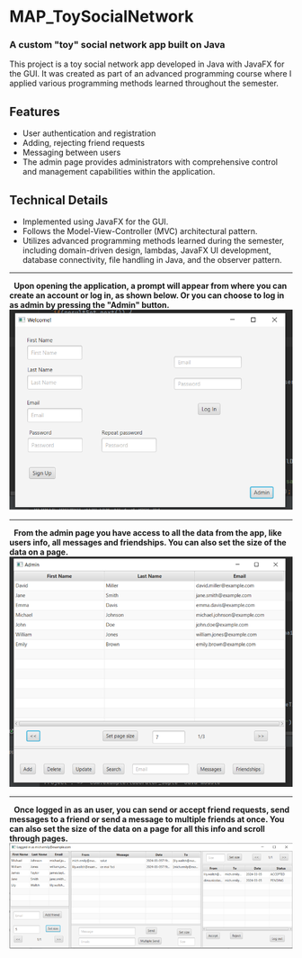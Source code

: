 # MAP_ToySocialNetwork
### A custom "toy" social network app built on Java
This project is a toy social network app developed in Java with JavaFX for the GUI. It was created as part of an advanced programming course where I applied various programming methods learned throughout the semester.

## Features

- User authentication and registration
- Adding, rejecting friend requests
- Messaging between users
- The admin page provides administrators with comprehensive control and management capabilities within the application.

## Technical Details

- Implemented using JavaFX for the GUI.
- Follows the Model-View-Controller (MVC) architectural pattern.
- Utilizes advanced programming methods learned during the semester, including domain-driven design, lambdas, JavaFX UI development, database connectivity, file handling in Java, and the observer pattern.


---


&nbsp; **Upon opening the application, a prompt will appear from where you can create an account or log in, as shown below. Or you can choose
to log in as admin by pressing the "Admin" button.**
![Main Page](https://github.com/CrisanEmanuel/MAP_ToySocialNetwork/blob/master/images/MainPage.png)

-----

&nbsp; **From the admin page you have access to all the data from the app, like users info, all messages and friendships. You can also set the size of the data on a page.**
![Admin Page](https://github.com/CrisanEmanuel/MAP_ToySocialNetwork/blob/master/images/AdminPage.png)

-----

&nbsp; **Once logged in as an user, you can send or accept friend requests, send messages to a friend or send a message to multiple friends at once. You can also set the size of the data on a page for all this info and scroll through pages.**
![User Page](https://github.com/CrisanEmanuel/MAP_ToySocialNetwork/blob/master/images/UserPage.png)
